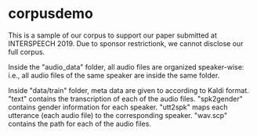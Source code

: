 # corpusdemo
This is a sample of our corpus to support our paper submitted at INTERSPEECH 2019. Due to sponsor restrictionk, we cannot disclose our full corpus.

Inside the "audio_data" folder, all audio files are organized speaker-wise: i.e., all audio files of the same speaker are inside the same folder.

Inside "data/train" folder, meta data are given to according to Kaldi format. "text" contains the transcription of each of the audio files. "spk2gender" contains gender information for each speaker. "utt2spk" maps each utterance (each audio file) to the corresponding speaker. "wav.scp" contains the path for each of the audio files.

